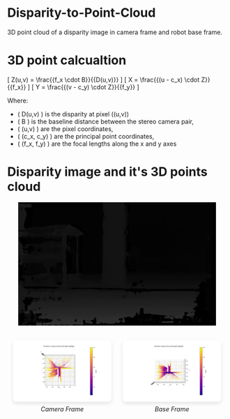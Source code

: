 # Disparity-to-Point-Cloud
3D point cloud of a disparity image in camera frame and robot base frame.

# 3D point calcualtion
\[ Z(u,v) = \frac{{f_x \cdot B}}{{D(u,v)}} \]
\[ X = \frac{{(u - c_x) \cdot Z}}{{f_x}} \]
\[ Y = \frac{{(v - c_y) \cdot Z}}{{f_y}} \]

Where:
- \( D(u,v) \) is the disparity at pixel \((u,v)\)
- \( B \) is the baseline distance between the stereo camera pair,
- \( (u,v) \) are the pixel coordinates,
- \( (c_x, c_y) \) are the principal point coordinates,
- \( (f_x, f_y) \) are the focal lengths along the x and y axes

# Disparity image and it's 3D points cloud

<div style="text-align: center;">
  <img src="Assignment/Disparity.png" alt="Disparity Image" style="max-width: 90%; height: auto;">
</div>

<div style="display: flex; justify-content: space-around; align-items: flex-start; margin-top: 20px;">
  <div style="flex: 0 0 45%; padding: 10px;">
    <img src="Assignment/camera_frame.png" alt="Camera Frame" style="max-width: 100%; height: auto; border-radius: 8px; box-shadow: 0 4px 8px rgba(0, 0, 0, 0.1);">
    <p style="text-align: center; font-style: italic; margin-top: 5px;">Camera Frame</p>
  </div>
  <div style="flex: 0 0 45%; padding: 10px;">
    <img src="Assignment/base_frame.png" alt="Base Frame" style="max-width: 100%; height: auto; border-radius: 8px; box-shadow: 0 4px 8px rgba(0, 0, 0, 0.1);">
    <p style="text-align: center; font-style: italic; margin-top: 5px;">Base Frame</p>
  </div>
</div>




